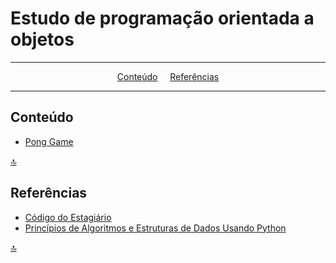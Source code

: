 # Estudo de programação orientada a objetos

---

<p align="center">
<a href="#conteúdo">Conteúdo</a>&nbsp;&nbsp;&nbsp;&nbsp;
<a href="#referências">Referências</a>
</p>

---

## Conteúdo

* [Pong Game](pong.py)


[🔝](#estudo-de-programao-orientada-a-objetos)

## Referências

* [Código do Estagiário](https://www.youtube.com/watch?v=cTeR3ATHpZo)
* [Princípios de Algoritmos e Estruturas de Dados Usando Python](https://panda.ime.usp.br/algoritmos/static/algoritmos/index.html)


[🔝](#estudo-de-programao-orientada-a-objetos)